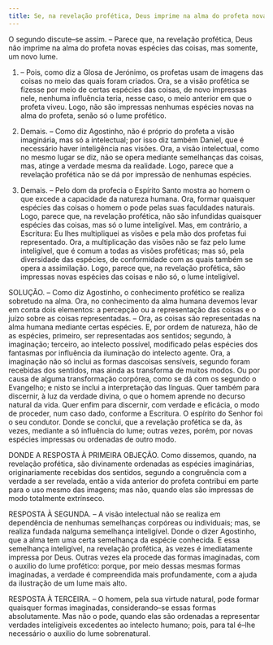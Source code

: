 ```yaml
---
title: Se, na revelação profética, Deus imprime na alma do profeta novas espécies das coisas, ou se somente um novo lume
---
```


O segundo discute–se assim. – Parece que, na revelação profética, Deus não imprime na alma do profeta novas espécies das coisas, mas somente, um novo lume.  

1. – Pois, como diz a Glosa de Jerónimo, os profetas usam de imagens das coisas no meio das quais foram criados. Ora, se a visão profética se fizesse por meio de certas espécies das coisas, de novo impressas nele, nenhuma influência teria, nesse caso, o meio anterior em que o profeta viveu. Logo, não são impressas nenhumas espécies novas na alma do profeta, senão só o lume profético.  

2. Demais. – Como diz Agostinho, não é próprio do profeta a visão imaginária, mas só a intelectual; por isso diz também Daniel, que é necessário haver inteligência nas visões. Ora, a visão intelectual, como no mesmo lugar se diz, não se opera mediante semelhanças das coisas, mas, atinge a verdade mesma da realidade. Logo, parece que a revelação profética não se dá por impressão de nenhumas espécies.  

3. Demais. – Pelo dom da profecia o Espírito Santo mostra ao homem o que excede a capacidade da natureza humana. Ora, formar quaisquer espécies das coisas o homem o pode pelas suas faculdades naturais. Logo, parece que, na revelação profética, não são infundidas quaisquer espécies das coisas, mas só o lume inteligível.  Mas, em contrário, a Escritura: Eu lhes multipliquei as visões e pela mão dos profetas fui representado. Ora, a multiplicação das visões não se faz pelo lume inteligível, que é comum a todas as visões proféticas; mas só, pela diversidade das espécies, de conformidade com as quais também se opera a assimilação. Logo, parece que, na revelação profética, são impressas novas espécies das coisas e não só, o lume inteligível.  

SOLUÇÃO. – Como diz Agostinho, o conhecimento profético se realiza sobretudo na alma. Ora, no conhecimento da alma humana devemos levar em conta dois elementos: a percepção ou a representação das coisas e o juízo sobre as coisas representadas. – Ora, as coisas são representadas na alma humana mediante certas espécies. E, por ordem de natureza, hão de as espécies, primeiro, ser representadas aos sentidos; segundo, à imaginação; terceiro, ao intelecto possível, modificado pelas espécies dos fantasmas por influência da iluminação do intelecto agente. Ora, a imaginação não só inclui as formas dascoisas sensíveis, segundo foram recebidas dos sentidos, mas ainda as transforma de muitos modos. Ou por causa de alguma transformação corpórea, como se dá com os segundo o Evangelho; e nisto se inclui a interpretação das línguas. Quer também para discernir, à luz da verdade divina, o que o homem aprende no decurso natural da vida. Quer enfim para discernir, com verdade e eficácia, o modo de proceder, num caso dado, conforme a Escritura. O espírito do Senhor foi o seu condutor. Donde se conclui, que a revelação profética se da, às vezes, mediante a só influência do lume; outras vezes, porém, por novas espécies impressas ou ordenadas de outro modo.  

DONDE A RESPOSTA À PRIMEIRA OBJEÇÃO. Como dissemos, quando, na revelação profética, são divinamente ordenadas as espécies imaginárias, originariamente recebidas dos sentidos, segundo a congruência com a verdade a ser revelada, então a vida anterior do profeta contribui em parte para o uso mesmo das imagens; mas não, quando elas são impressas de modo totalmente extrínseco.  

RESPOSTA À SEGUNDA. – A visão intelectual não se realiza em dependência de nenhumas semelhanças corpóreas ou individuais; mas, se realiza fundada nalguma semelhança inteligível. Donde o dizer Agostinho, que a alma tem uma certa semelhança da espécie conhecida. E essa semelhança inteligível, na revelação profética, às vezes é imediatamente impressa por Deus. Outras vezes ela procede das formas imaginadas, com o auxilio do lume profético: porque, por meio dessas mesmas formas imaginadas, a verdade é compreendida mais profundamente, com a ajuda da ilustração de um lume mais alto.  

RESPOSTA À TERCEIRA. – O homem, pela sua virtude natural, pode formar quaisquer formas imaginadas, considerando–se essas formas absolutamente. Mas não o pode, quando elas são ordenadas a representar verdades inteligíveis excedentes ao intelecto humano; pois, para tal é–lhe necessário o auxilio do lume sobrenatural.